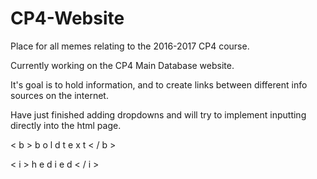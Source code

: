 # CP4-Website
Place for all memes relating to the 2016-2017 CP4 course.

Currently working on the CP4 Main Database website.

It's goal is to hold information, and to create links between different info sources on the internet.

Have just finished adding dropdowns and will try to implement inputting directly into the html page.

< b > b o l d  t e x t < / b >

< i > h e d i e d < / i >
